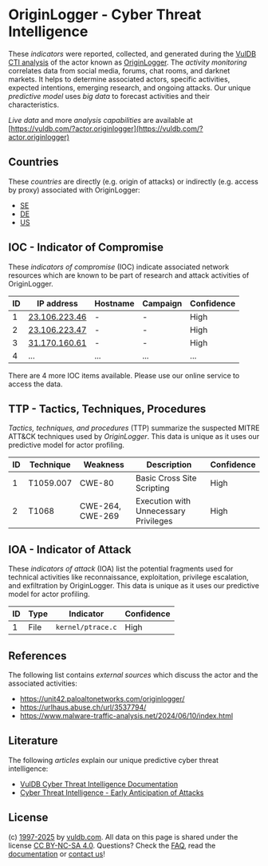 # OriginLogger - Cyber Threat Intelligence

These _indicators_ were reported, collected, and generated during the [VulDB CTI analysis](https://vuldb.com/?kb.cti) of the actor known as [OriginLogger](https://vuldb.com/?actor.originlogger). The _activity monitoring_ correlates data from social media, forums, chat rooms, and darknet markets. It helps to determine associated actors, specific activities, expected intentions, emerging research, and ongoing attacks. Our unique _predictive model_ uses _big data_ to forecast activities and their characteristics.

_Live data_ and more _analysis capabilities_ are available at [https://vuldb.com/?actor.originlogger](https://vuldb.com/?actor.originlogger)

## Countries

These _countries_ are directly (e.g. origin of attacks) or indirectly (e.g. access by proxy) associated with OriginLogger:

* [SE](https://vuldb.com/?country.se)
* [DE](https://vuldb.com/?country.de)
* [US](https://vuldb.com/?country.us)

## IOC - Indicator of Compromise

These _indicators of compromise_ (IOC) indicate associated network resources which are known to be part of research and attack activities of OriginLogger.

ID | IP address | Hostname | Campaign | Confidence
-- | ---------- | -------- | -------- | ----------
1 | [23.106.223.46](https://vuldb.com/?ip.23.106.223.46) | - | - | High
2 | [23.106.223.47](https://vuldb.com/?ip.23.106.223.47) | - | - | High
3 | [31.170.160.61](https://vuldb.com/?ip.31.170.160.61) | - | - | High
4 | ... | ... | ... | ...

There are 4 more IOC items available. Please use our online service to access the data.

## TTP - Tactics, Techniques, Procedures

_Tactics, techniques, and procedures_ (TTP) summarize the suspected MITRE ATT&CK techniques used by _OriginLogger_. This data is unique as it uses our predictive model for actor profiling.

ID | Technique | Weakness | Description | Confidence
-- | --------- | -------- | ----------- | ----------
1 | T1059.007 | CWE-80 | Basic Cross Site Scripting | High
2 | T1068 | CWE-264, CWE-269 | Execution with Unnecessary Privileges | High

## IOA - Indicator of Attack

These _indicators of attack_ (IOA) list the potential fragments used for technical activities like reconnaissance, exploitation, privilege escalation, and exfiltration by OriginLogger. This data is unique as it uses our predictive model for actor profiling.

ID | Type | Indicator | Confidence
-- | ---- | --------- | ----------
1 | File | `kernel/ptrace.c` | High

## References

The following list contains _external sources_ which discuss the actor and the associated activities:

* https://unit42.paloaltonetworks.com/originlogger/
* https://urlhaus.abuse.ch/url/3537794/
* https://www.malware-traffic-analysis.net/2024/06/10/index.html

## Literature

The following _articles_ explain our unique predictive cyber threat intelligence:

* [VulDB Cyber Threat Intelligence Documentation](https://vuldb.com/?kb.cti)
* [Cyber Threat Intelligence - Early Anticipation of Attacks](https://www.scip.ch/en/?labs.20201022)

## License

(c) [1997-2025](https://vuldb.com/?kb.changelog) by [vuldb.com](https://vuldb.com/?kb.about). All data on this page is shared under the license [CC BY-NC-SA 4.0](https://creativecommons.org/licenses/by-nc-sa/4.0/). Questions? Check the [FAQ](https://vuldb.com/?kb.faq), read the [documentation](https://vuldb.com/?kb) or [contact us](https://vuldb.com/?contact)!
